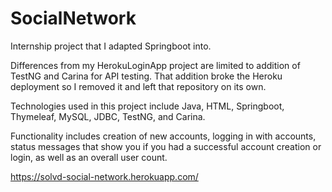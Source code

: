 # SocialNetwork

Internship project that I adapted Springboot into. 

Differences from my HerokuLoginApp project are limited to addition of TestNG and Carina for API testing. That addition broke the Heroku deployment so I removed it and left that repository on its own.

Technologies used in this project include Java, HTML, Springboot, Thymeleaf, MySQL, JDBC, TestNG, and Carina.

Functionality includes creation of new accounts, logging in with accounts, status messages that show you if you had a successful account creation or login, as well as an overall user count.

https://solvd-social-network.herokuapp.com/
